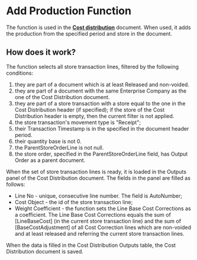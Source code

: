 # Add Production Function

The function is used in the **[Cost distribution](https://github.com/ErpNetDocs/tech/blob/master/modules/financials/cost-accounting/cost-distribution.md)** document. When used, it adds the production from the specified period and store in the document.

## How does it work?

The function selects all store transaction lines, filtered by the following conditions:

1. they are part of a document which is at least Released and non-voided.
2. they are part of a document with the same Enterprise Company as the one of the Cost Distribution document.
3. they are part of a store transaction with a store equal to the one in the Cost Distribution header (if specified); if the store of the Cost Distribution header is empty, then the current filter is not applied.
4. the store transaction's movement type is "Receipt";
5. their Transaction Timestamp is in the specified in the document header period.
6. their quantity base is not 0.
7. the ParentStoreOrderLine is not null.
8. the store order, specified in the ParentStoreOrderLine field, has Output Order as a parent document.

When the set of store transaction lines is ready, it is loaded in the Outputs panel of the Cost Distribution document. The fields in the panel are filled as follows:

- Line No - unique, consecutive line number. The field is AutoNumber;
- Cost Object - the id of the store transaction line;
- Weight Coefficient - the function sets the Line Base Cost Corrections as a coefficient. The Line Base Cost Corrections equals the sum of [LineBaseCost] (in the current store transaction line) and the sum of [BaseCostAdjustment] of all Cost Correction lines which are non-voided and at least released and referring the current store transaction lines.

When the data is filled in the Cost Distribution Outputs table, the Cost Distribution document is saved.

